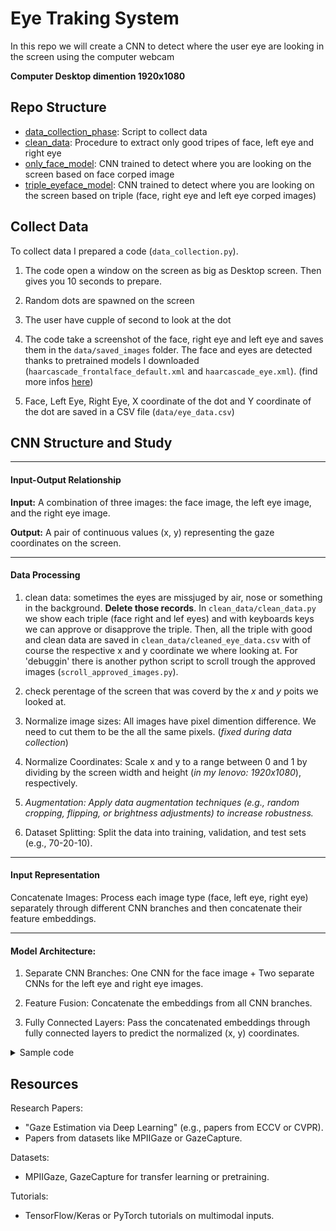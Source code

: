 # Eye Traking System

In this repo we will create a CNN to detect where the user eye are looking in the screen using the computer webcam

**Computer Desktop dimention 1920x1080**

## Repo Structure

- [data_collection_phase](): Script to collect data
- [clean_data](): Procedure to extract only good tripes of face, left eye and right eye
- [only_face_model](): CNN trained to detect where you are looking on the screen based on face corped image
- [triple_eyeface_model](): CNN trained to detect where you are looking on the screen based on triple (face, right eye and left eye corped images)

## Collect Data

To collect data I prepared a code (`data_collection.py`).

1. The code open a window on the screen as big as Desktop screen. Then gives you 10 seconds to prepare.

2. Random dots are spawned on the screen

3. The user have cupple of second to look at the dot

4. The code take a screenshot of the face, right eye and left eye and saves them in the `data/saved_images` folder. The face and eyes are detected thanks to pretrained models I downloaded (`haarcascade_frontalface_default.xml` and `haarcascade_eye.xml`). (find more infos [here](https://www.geeksforgeeks.org/opencv-python-program-face-detection/))

5. Face, Left Eye, Right Eye, X coordinate of the dot and Y coordinate of the dot are saved in a CSV file (`data/eye_data.csv`)

## CNN Structure and Study

---

#### Input-Output Relationship

**Input:** A combination of three images: the face image, the left eye image, and the right eye image.

**Output:** A pair of continuous values (x, y) representing the gaze coordinates on the screen.

---

#### Data Processing


1. clean data: sometimes the eyes are missjuged by air, nose or something in the background. **Delete those records**. In `clean_data/clean_data.py` we show each triple (face right and lef eyes) and with keyboards keys we can approve or disapprove the triple. Then, all the triple with good and clean data are saved in `clean_data/cleaned_eye_data.csv` with of course the respective x and y coordinate we where looking at. For 'debuggin' there is another python script to scroll trough the approved images (`scroll_approved_images.py`).

1. check perentage of the screen that was coverd by the _x_ and _y_ poits we looked at.

1. Normalize image sizes: All images have pixel dimention difference. We need to cut them to be the all the same pixels. (_fixed during data collection_)

2. Normalize Coordinates: Scale x and y to a range between 0 and 1 by dividing by the screen width and height (_in my lenovo: 1920x1080_), respectively.

3. _Augmentation: Apply data augmentation techniques (e.g., random cropping, flipping, or brightness adjustments) to increase robustness._

4. Dataset Splitting: Split the data into training, validation, and test sets (e.g., 70-20-10).

---

#### Input Representation

Concatenate Images: Process each image type (face, left eye, right eye) separately through different CNN branches and then concatenate their feature embeddings.

---

#### Model Architecture:

1. Separate CNN Branches: One CNN for the face image + Two separate CNNs for the left eye and right eye images.

2. Feature Fusion: Concatenate the embeddings from all CNN branches.

3. Fully Connected Layers: Pass the concatenated embeddings through fully connected layers to predict the normalized (x, y) coordinates.


<details>
  <summary>Sample code</summary>

    ```python
    import tensorflow as tf
    from tensorflow.keras import layers, models

    # Define CNN for processing images
    def create_cnn(input_shape):
        model = models.Sequential([
            layers.Conv2D(32, (3, 3), activation='relu', input_shape=input_shape),
            layers.MaxPooling2D((2, 2)),
            layers.Conv2D(64, (3, 3), activation='relu'),
            layers.MaxPooling2D((2, 2)),
            layers.Conv2D(128, (3, 3), activation='relu'),
            layers.Flatten(),
            layers.Dense(128, activation='relu'),
        ])
        return model

    # Input shapes
    face_input = layers.Input(shape=(64, 64, 3))  # Example shape for face
    left_eye_input = layers.Input(shape=(32, 32, 3))  # Example shape for left eye
    right_eye_input = layers.Input(shape=(32, 32, 3))  # Example shape for right eye

    # Create CNN branches
    face_branch = create_cnn((64, 64, 3))(face_input)
    left_eye_branch = create_cnn((32, 32, 3))(left_eye_input)
    right_eye_branch = create_cnn((32, 32, 3))(right_eye_input)

    # Concatenate features
    concatenated = layers.Concatenate()([face_branch, left_eye_branch, right_eye_branch])

    # Fully connected layers
    fc = layers.Dense(256, activation='relu')(concatenated)
    fc = layers.Dense(128, activation='relu')(fc)
    output = layers.Dense(2, activation='linear')(fc)  # Predict (x, y)

    # Build model
    model = models.Model(inputs=[face_input, left_eye_input, right_eye_input], outputs=output)
    model.compile(optimizer='adam', loss='mean_squared_error', metrics=['mae'])

    model.summary()
    ```

</details>

## Resources

Research Papers:

- "Gaze Estimation via Deep Learning" (e.g., papers from ECCV or CVPR).
- Papers from datasets like MPIIGaze or GazeCapture.

Datasets:

- MPIIGaze, GazeCapture for transfer learning or pretraining.

Tutorials:

- TensorFlow/Keras or PyTorch tutorials on multimodal inputs.

